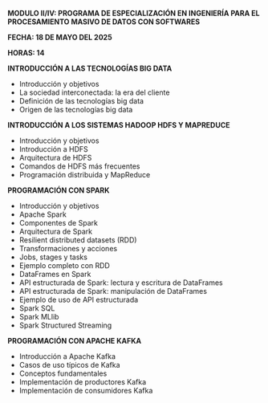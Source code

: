 **MODULO II/IV: PROGRAMA DE ESPECIALIZACIÓN EN INGENIERÍA PARA EL PROCESAMIENTO MASIVO DE DATOS CON SOFTWARES**

**FECHA: 18 DE MAYO DEL 2025**

**HORAS: 14**

**INTRODUCCIÓN A LAS TECNOLOGÍAS BIG DATA**

- Introducción y objetivos
- La sociedad interconectada: la era del cliente
- Definición de las tecnologías big data
- Origen de las tecnologías big data

**INTRODUCCIÓN A LOS SISTEMAS HADOOP HDFS Y MAPREDUCE**

- Introducción y objetivos
- Introducción a HDFS
- Arquitectura de HDFS
- Comandos de HDFS más frecuentes
- Programación distribuida y MapReduce

**PROGRAMACIÓN CON SPARK**

- Introducción y objetivos
- Apache Spark
- Componentes de Spark
- Arquitectura de Spark
- Resilient distributed datasets (RDD)
- Transformaciones y acciones
- Jobs, stages y tasks
- Ejemplo completo con RDD
- DataFrames en Spark
- API estructurada de Spark: lectura y escritura de DataFrames
- API estructurada de Spark: manipulación de DataFrames
- Ejemplo de uso de API estructurada
- Spark SQL
- Spark MLlib
- Spark Structured Streaming

**PROGRAMACIÓN CON APACHE KAFKA**

- Introducción a Apache Kafka
- Casos de uso típicos de Kafka
- Conceptos fundamentales
- Implementación de productores Kafka
- Implementación de consumidores Kafka